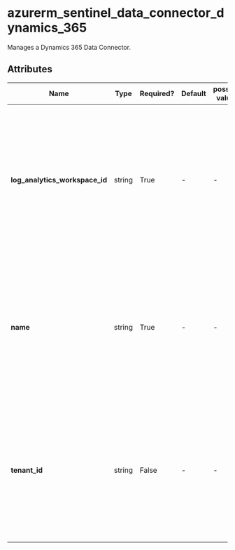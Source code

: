 # azurerm_sentinel_data_connector_dynamics_365

Manages a Dynamics 365 Data Connector.

## Attributes

| Name | Type | Required? | Default  | possible values | Description |
| ---- | ---- | --------- | -------- | ----------- | ----------- |
| **log_analytics_workspace_id** | string | True | -  |  -  | The ID of the Log Analytics Workspace that this Dynamics 365 Data Connector resides in. Changing this forces a new Dynamics 365 Data Connector to be created. | 
| **name** | string | True | -  |  -  | The name which should be used for this Dynamics 365 Data Connector. Changing this forces a new Dynamics 365 Data Connector to be created. | 
| **tenant_id** | string | False | -  |  -  | The ID of the tenant that this Dynamics 365 Data Connector connects to. Changing this forces a new Dynamics 365 Data Connector to be created. | 

